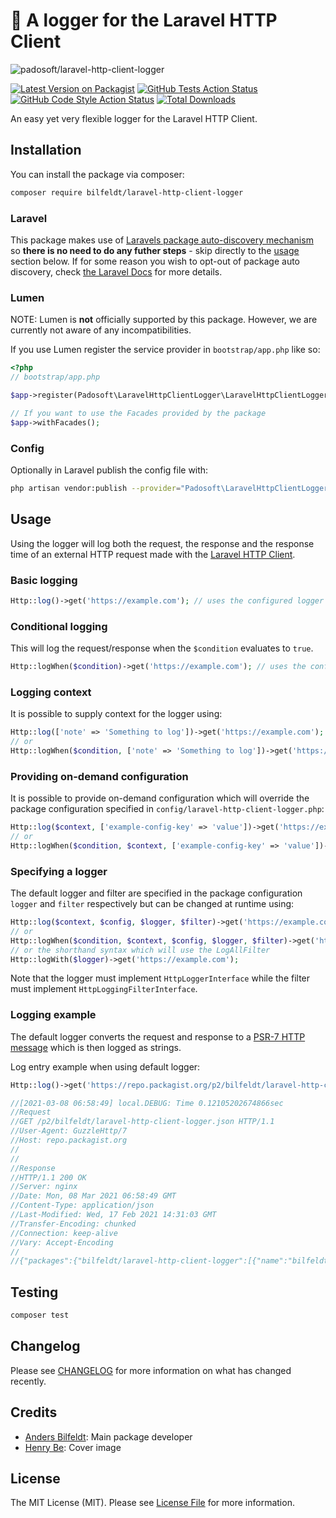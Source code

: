 # :open_file_folder: A logger for the Laravel HTTP Client

![padosoft/laravel-http-client-logger](cover.jpg)

[![Latest Version on Packagist](https://img.shields.io/packagist/v/bilfeldt/laravel-http-client-logger)](https://packagist.org/packages/bilfeldt/laravel-http-client-logger)
[![GitHub Tests Action Status](https://img.shields.io/github/workflow/status/bilfeldt/laravel-http-client-logger/run-tests?label=tests)](https://github.com/bilfeldt/laravel-http-client-logger/actions?query=workflow%3ATests+branch%3Amaster)
[![GitHub Code Style Action Status](https://img.shields.io/github/workflow/status/bilfeldt/laravel-http-client-logger/Check%20&%20fix%20styling?label=code%20style)](https://github.com/bilfeldt/laravel-http-client-logger/actions?query=workflow%3A"Check+%26+fix+styling"+branch%3Amaster)
[![Total Downloads](https://img.shields.io/packagist/dt/bilfeldt/laravel-http-client-logger)](https://packagist.org/packages/bilfeldt/laravel-http-client-logger)


An easy yet very flexible logger for the Laravel HTTP Client.

## Installation

You can install the package via composer:

```bash
composer require bilfeldt/laravel-http-client-logger
```

### Laravel

This package makes use of [Laravels package auto-discovery mechanism](https://medium.com/@taylorotwell/package-auto-discovery-in-laravel-5-5-ea9e3ab20518) so **there is no need to do any futher steps** - skip directly to the [usage](#usage) section below. If for some reason you wish to opt-out of package auto discovery, check [the Laravel Docs](https://laravel.com/docs/8.x/packages#opting-out-of-package-discovery) for more details.

### Lumen

NOTE: Lumen is **not** officially supported by this package. However, we are currently not aware of any incompatibilities.

If you use Lumen register the service provider in `bootstrap/app.php` like so:

```php
<?php
// bootstrap/app.php

$app->register(Padosoft\LaravelHttpClientLogger\LaravelHttpClientLoggerServiceProvider::class);

// If you want to use the Facades provided by the package
$app->withFacades();
```

### Config

Optionally in Laravel publish the config file with:
```bash
php artisan vendor:publish --provider="Padosoft\LaravelHttpClientLogger\LaravelHttpClientLoggerServiceProvider" --tag="laravel-http-client-logger-config"
```

## Usage
Using the logger will log both the request, the response and the response time of an external HTTP request made with the [Laravel HTTP Client](https://laravel.com/docs/http-client).

### Basic logging
```php
Http::log()->get('https://example.com'); // uses the configured logger and filter
```

### Conditional logging
This will log the request/response when the `$condition` evaluates to `true`.
```php
Http::logWhen($condition)->get('https://example.com'); // uses the configured logger and filter
```

### Logging context
It is possible to supply context for the logger using:
```php
Http::log(['note' => 'Something to log'])->get('https://example.com');
// or
Http::logWhen($condition, ['note' => 'Something to log'])->get('https://example.com');
```

### Providing on-demand configuration
It is possible to provide on-demand configuration which will override the package configuration specified in `config/laravel-http-client-logger.php`:
```php
Http::log($context, ['example-config-key' => 'value'])->get('https://example.com');
// or
Http::logWhen($condition, $context, ['example-config-key' => 'value'])->get('https://example.com');
```

### Specifying a logger
The default logger and filter are specified in the package configuration `logger` and `filter` respectively but can be changed at runtime using:
```php
Http::log($context, $config, $logger, $filter)->get('https://example.com');
// or
Http::logWhen($condition, $context, $config, $logger, $filter)->get('https://example.com');
// or the shorthand syntax which will use the LogAllFilter
Http::logWith($logger)->get('https://example.com');
```
Note that the logger must implement `HttpLoggerInterface` while the filter must implement `HttpLoggingFilterInterface`.

### Logging example
The default logger converts the request and response to a [PSR-7 HTTP message](https://www.php-fig.org/psr/psr-7/) which is then logged as strings.

Log entry example when using default logger:

```php
Http::log()->get('https://repo.packagist.org/p2/bilfeldt/laravel-http-client-logger.json');

//[2021-03-08 06:58:49] local.DEBUG: Time 0.12105202674866sec
//Request
//GET /p2/bilfeldt/laravel-http-client-logger.json HTTP/1.1
//User-Agent: GuzzleHttp/7
//Host: repo.packagist.org
//
//
//Response
//HTTP/1.1 200 OK
//Server: nginx
//Date: Mon, 08 Mar 2021 06:58:49 GMT
//Content-Type: application/json
//Last-Modified: Wed, 17 Feb 2021 14:31:03 GMT
//Transfer-Encoding: chunked
//Connection: keep-alive
//Vary: Accept-Encoding
//
//{"packages":{"bilfeldt/laravel-http-client-logger":[{"name":"bilfeldt/laravel-http-client-logger","description":"A logger for the Laravel HTTP Client","keywords":["bilfeldt","laravel-http-client-logger"],"homepage":"https://github.com/bilfeldt/laravel-http-client-logger","version":"v0.2.0","version_normalized":"0.2.0.0","license":["MIT"],"authors":[{"name":"Anders Bilfeldt","email":"abilfeldt@gmail.com","role":"Developer"}],"source":{"type":"git","url":"https://github.com/bilfeldt/laravel-http-client-logger.git","reference":"67ea252a3d3d0c9c0e1c7daa11a3683db818ad5e"},"dist":{"type":"zip","url":"https://api.github.com/repos/bilfeldt/laravel-http-client-logger/zipball/67ea252a3d3d0c9c0e1c7daa11a3683db818ad5e","reference":"67ea252a3d3d0c9c0e1c7daa11a3683db818ad5e","shasum":""},"type":"library","time":"2021-02-17T14:28:45+00:00","autoload":{"psr-4":{"Padosoft\\LaravelHttpClientLogger\\":"src"}},"extra":{"laravel":{"providers":["Padosoft\\LaravelHttpClientLogger\\LaravelHttpClientLoggerServiceProvider"]}},"require":{"php":"^7.4|^8.0","guzzlehttp/guzzle":"^7.2","illuminate/http":"^8.0","illuminate/support":"^8.0","spatie/laravel-package-tools":"^1.1"},"require-dev":{"orchestra/testbench":"^6.0","phpunit/phpunit":"^9.3","spatie/laravel-ray":"^1.12","timacdonald/log-fake":"^1.9","vimeo/psalm":"^4.4"},"support":{"issues":"https://github.com/bilfeldt/laravel-http-client-logger/issues","source":"https://github.com/bilfeldt/laravel-http-client-logger/tree/v0.2.0"}},{"version":"0.1.0","version_normalized":"0.1.0.0","source":{"type":"git","url":"https://github.com/bilfeldt/laravel-http-client-logger.git","reference":"6bb8c8ada3959643103a75aa4e639c8dddddf2df"},"dist":{"type":"zip","url":"https://api.github.com/repos/bilfeldt/laravel-http-client-logger/zipball/6bb8c8ada3959643103a75aa4e639c8dddddf2df","reference":"6bb8c8ada3959643103a75aa4e639c8dddddf2df","shasum":""},"time":"2021-02-15T22:39:05+00:00","support":{"issues":"https://github.com/bilfeldt/laravel-http-client-logger/issues","source":"https://github.com/bilfeldt/laravel-http-client-logger/tree/0.1.0"}}]},"minified":"composer/2.0"}  

```

## Testing

```bash
composer test
```

## Changelog

Please see [CHANGELOG](CHANGELOG.md) for more information on what has changed recently.

## Credits

- [Anders Bilfeldt](https://github.com/bilfeldt): Main package developer
- [Henry Be](https://unsplash.com/photos/lc7xcWebECc): Cover image

## License

The MIT License (MIT). Please see [License File](LICENSE.md) for more information.
